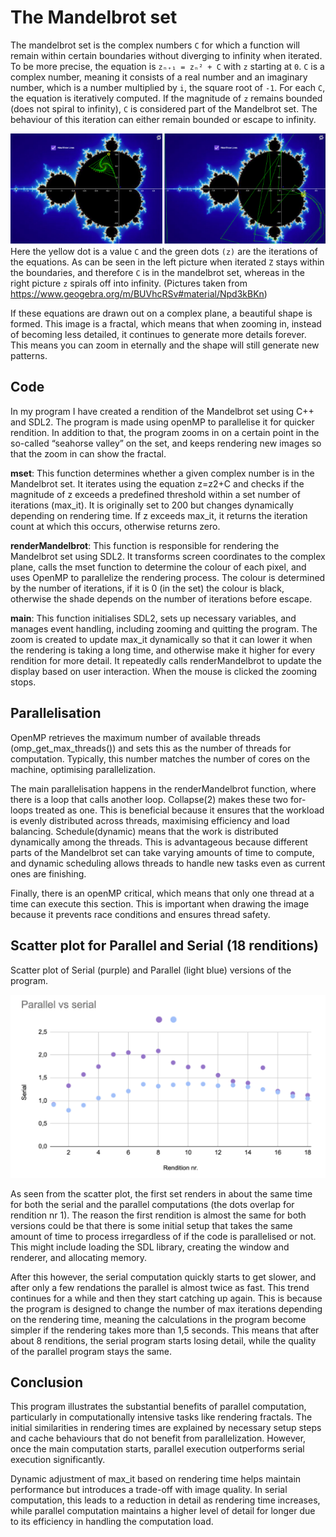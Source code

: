 # The Mandelbrot set

The mandelbrot set is the complex numbers `C` for which a function will remain within certain boundaries without diverging to infinity when iterated. To be more precise, the equation is `zₙ₊₁ = zₙ² + C` with `z` starting at `0`. `C` is a complex number, meaning it consists of a real number and an imaginary number, which is a number multiplied by `i`, the square root of `-1`. For each `C`, the equation is iteratively computed. If the magnitude of `z` remains bounded (does not spiral to infinity), `C` is considered part of the Mandelbrot set. The behaviour of this iteration can either remain bounded or escape to infinity.

![Bounded_and_escaping example - Left](images/mandelbrot.png)  
Here the yellow dot is a value `C` and the green dots `(z)` are the iterations of the equations. As can be seen in the left picture when iterated `Z` stays within the boundaries, and therefore `C` is in the mandelbrot set, whereas in the right picture `z` spirals off into infinity. (Pictures taken from https://www.geogebra.org/m/BUVhcRSv#material/Npd3kBKn)


If these equations are drawn out on a complex plane, a beautiful shape is formed. This image is a fractal, which means that when zooming in, instead of becoming less detailed, it continues to generate more details forever. This means you can zoom in eternally and the shape will still generate new patterns.

## Code

In my program I have created a rendition of the Mandelbrot set using C++ and SDL2. The program is made using openMP to parallelise it for quicker rendition. In addition to that, the program zooms in on a certain point in the so-called “seahorse valley” on the set, and keeps rendering new images so that the zoom in can show the fractal.

**mset**: This function determines whether a given complex number is in the Mandelbrot set. It iterates using the equation  z=z2+C  and checks if the magnitude of z exceeds a predefined threshold within a set number of iterations (max_it). It is originally set to 200 but changes dynamically depending on rendering time. If z exceeds max_it, it returns the iteration count at which this occurs, otherwise returns zero.

**renderMandelbrot**: This function is responsible for rendering the Mandelbrot set using SDL2. It transforms screen coordinates to the complex plane, calls the mset function to determine the colour of each pixel, and uses OpenMP to parallelize the rendering process. The colour is determined by the number of iterations, if it is 0 (in the set) the colour is black, otherwise the shade depends on the number of iterations before escape.

**main**: This function initialises SDL2, sets up necessary variables, and manages event handling, including zooming and quitting the program. The zoom is created to update max_it dynamically so that it can lower it when the rendering is taking a long time, and otherwise make it higher for every rendition for more detail. It repeatedly calls renderMandelbrot to update the display based on user interaction. When the mouse is clicked the zooming stops.

## Parallelisation

OpenMP retrieves the maximum number of available threads (omp_get_max_threads()) and sets this as the number of threads for computation. Typically, this number matches the number of cores on the machine, optimising parallelization.

The main parallelisation happens in the renderMandelbrot function, where there is a loop that calls another loop. Collapse(2) makes these two for-loops treated as one. This is beneficial because it ensures that the workload is evenly distributed across threads, maximising efficiency and load balancing. Schedule(dynamic) means that the work is distributed dynamically among the threads. This is advantageous because different parts of the Mandelbrot set can take varying amounts of time to compute, and dynamic scheduling allows threads to handle new tasks even as current ones are finishing.

Finally, there is an openMP critical, which means that only one thread at a time can execute this section. This is important when drawing the image because it prevents race conditions and ensures thread safety.

## Scatter plot for Parallel and Serial (18 renditions)

Scatter plot of Serial (purple) and Parallel (light blue) versions of the program.  

![Scatter Plot](images/parallel_diagram.png)

As seen from the scatter plot, the first set renders in about the same time for both the serial and the parallel computations (the dots overlap for rendition nr 1). The reason the first rendition is almost the same for both versions could be that there is some initial setup that takes the same amount of time to process irregardless of if the code is parallelised or not. This might include loading the SDL library, creating the window and renderer, and allocating memory.

After this however, the serial computation quickly starts to get slower, and after only a few rendations the parallel is almost twice as fast. This trend continues for a while and then they start catching up again. This is because the program is designed to change the number of max iterations depending on the rendering time, meaning the calculations in the program become simpler if the rendering takes more than 1,5 seconds. This means that after about 8 renditions, the serial program starts losing detail, while the quality of the parallel program stays the same.

## Conclusion

This program illustrates the substantial benefits of parallel computation, particularly in computationally intensive tasks like rendering fractals. The initial similarities in rendering times are explained by necessary setup steps and cache behaviours that do not benefit from parallelization. However, once the main computation starts, parallel execution outperforms serial execution significantly.

Dynamic adjustment of max_it based on rendering time helps maintain performance but introduces a trade-off with image quality. In serial computation, this leads to a reduction in detail as rendering time increases, while parallel computation maintains a higher level of detail for longer due to its efficiency in handling the computation load.

